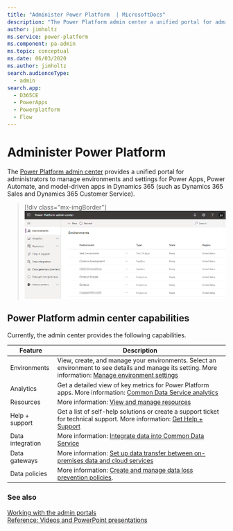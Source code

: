 ```yaml
---
title: "Administer Power Platform  | MicrosoftDocs"
description: "The Power Platform admin center a unified portal for administrators to manage environments and settings for Power Apps, Power Automate, and model-driven apps in Dynamics 365 (such as Dynamics 365 Sales and Dynamics 365 Customer Service)."
author: jimholtz
ms.service: power-platform
ms.component: pa-admin
ms.topic: conceptual
ms.date: 06/03/2020
ms.author: jimholtz
search.audienceType: 
  - admin
search.app:
  - D365CE
  - PowerApps
  - Powerplatform
  - Flow
---
```

# Administer Power Platform 

The [Power Platform admin center](https://admin.powerplatform.microsoft.com) provides a unified portal for administrators to manage environments and settings for Power Apps, Power Automate, and model-driven apps in Dynamics 365 (such as Dynamics 365 Sales and Dynamics 365 Customer Service).

> [!div class="mx-imgBorder"] 
> ![Power Platform admin center](media/power-platform-admin-center.png "Power Platform admin center")

## Power Platform admin center capabilities

Currently, the admin center provides the following capabilities.

|Feature  |Description  |
|---------|---------|
|Environments | View, create, and manage your environments. Select an environment to see details and manage its setting. More information: [Manage environment settings](/power-platform/admin/admin-settings)|
|Analytics     | Get a detailed view of key metrics for Power Platform apps. More information: [Common Data Service analytics](/power-platform/admin/analytics-common-data-service)      |
|Resources  |  More information: [View and manage resources](view-manage-resources.md)  |
|Help + support     | Get a list of self-help solutions or create a support ticket for technical support. More information: [Get Help + Support](/power-platform/admin/get-help-support)       |
|Data integration| More information: [Integrate data into Common Data Service ](data-integrator.md)  |
|Data gateways| More information: [Set up data transfer between on-premises data and cloud services ](onpremises-data-gateway-management.md) |
|Data policies     | More information: [Create and manage data loss prevention policies](create-dlp-policy.md).       |

### See also
[Working with the admin portals](wp-work-with-admin-portals.md)<br />
[Reference: Videos and PowerPoint presentations](videos.md)
